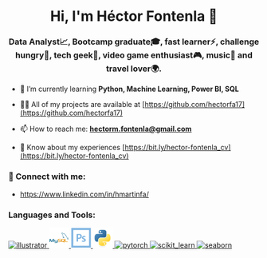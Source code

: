<h1 align="center">Hi, I'm Héctor Fontenla 👋</h1>
<h3 align="center">Data Analyst📈, Bootcamp graduate🎓, fast learner⚡, challenge hungry💪‍, tech geek🤖, video game enthusiast🎮, music🎸 and travel lover🌍.</h3>

- 🌱 I’m currently learning **Python, Machine Learning, Power BI, SQL**

- 👨‍💻 All of my projects are available at [https://github.com/hectorfa17](https://github.com/hectorfa17)

- 📫 How to reach me: **hectorm.fontenla@gmail.com**

- 📄 Know about my experiences [https://bit.ly/hector-fontenla_cv](https://bit.ly/hector-fontenla_cv)

<h3 align="left">🔗 Connect with me:</h3>

- https://www.linkedin.com/in/hmartinfa/ 

<p align="left">
</p>

<h3 align="left">Languages and Tools:</h3>
<p align="left"> <a href="https://www.adobe.com/in/products/illustrator.html" target="_blank" rel="noreferrer"> <img src="https://www.vectorlogo.zone/logos/adobe_illustrator/adobe_illustrator-icon.svg" alt="illustrator" width="40" height="40"/> </a> <a href="https://www.mysql.com/" target="_blank" rel="noreferrer"> <img src="https://raw.githubusercontent.com/devicons/devicon/master/icons/mysql/mysql-original-wordmark.svg" alt="mysql" width="40" height="40"/> </a> <a href="https://www.photoshop.com/en" target="_blank" rel="noreferrer"> <img src="https://raw.githubusercontent.com/devicons/devicon/master/icons/photoshop/photoshop-line.svg" alt="photoshop" width="40" height="40"/> </a> <a href="https://www.python.org" target="_blank" rel="noreferrer"> <img src="https://raw.githubusercontent.com/devicons/devicon/master/icons/python/python-original.svg" alt="python" width="40" height="40"/> </a> <a href="https://pytorch.org/" target="_blank" rel="noreferrer"> <img src="https://www.vectorlogo.zone/logos/pytorch/pytorch-icon.svg" alt="pytorch" width="40" height="40"/> </a> <a href="https://scikit-learn.org/" target="_blank" rel="noreferrer"> <img src="https://upload.wikimedia.org/wikipedia/commons/0/05/Scikit_learn_logo_small.svg" alt="scikit_learn" width="40" height="40"/> </a> <a href="https://seaborn.pydata.org/" target="_blank" rel="noreferrer"> <img src="https://seaborn.pydata.org/_images/logo-mark-lightbg.svg" alt="seaborn" width="40" height="40"/> </a> </p>
